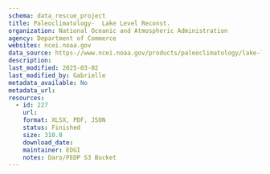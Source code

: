 ```yaml
---
schema: data_rescue_project 
title: Paleoclimatology-  Lake Level Reconst.
organization: National Oceanic and Atmospheric Administration
agency: Department of Commerce
websites: ncei.noaa.gov
data_source: https-//www.ncei.noaa.gov/products/paleoclimatology/lake-level-reconstruction
description: 
last_modified: 2025-03-02
last_modified_by: Gabrielle
metadata_available: No
metadata_url: 
resources:
  - id: 227
    url: 
    format: XLSX, PDF, JSON
    status: Finished
    size: 310.0
    download_date: 
    maintainer: EDGI
    notes: Daro/PEDP S3 Bucket
---
```

